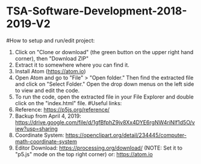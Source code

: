 # TSA-Software-Development-2018-2019-V2
#How to setup and run/edit project: 
1. Click on "Clone or download" (the green button on the upper right hand corner), then "Download ZIP" 
2. Extract it to somewhere where you can find it.
3. Install Atom (https://atom.io)
4. Open Atom and go to "File" > "Open folder." Then find the extracted file and click on "Select Folder." Open the drop down menus on the left side to view and edit the code.
5. To run the code, open the extracted file in your File Explorer and double click on the "index.html" file.
#Useful links: 
1. Reference: https://p5js.org/reference/
2. Backup from April 4, 2019:
https://drive.google.com/file/d/1gfBfphZ9jv8Xx4DYE6rgNW4riNIf1d5O/view?usp=sharing
3. Coordinate System: https://openclipart.org/detail/234445/computer-math-coordinate-system 
4. Editor Download: https://processing.org/download/ (NOTE: Set it to "p5.js" mode on the top right corner)
or: https://atom.io 
